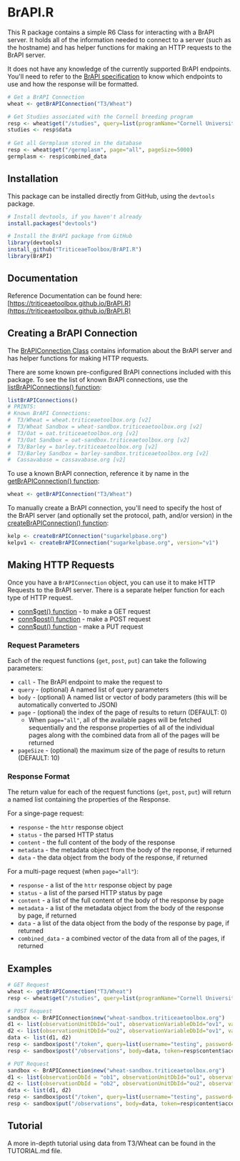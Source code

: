 BrAPI.R
=======

This R package contains a simple R6 Class for interacting with a BrAPI server.  It holds all of the information needed to connect to a server (such as the hostname) and has helper functions for making an HTTP requests to the BrAPI server.

It does not have any knowledge of the currently supported BrAPI endpoints.  You'll need to refer to the [BrAPI specification](https://brapi.org/specification) to know which endpoints to use and how the response will be formatted.

```R
# Get a BrAPI Connection
wheat <- getBrAPIConnection("T3/Wheat")

# Get Studies associated with the Cornell breeding program
resp <- wheat$get("/studies", query=list(programName="Cornell University"), pageSize=1000)
studies <- resp$data
 
# Get all Germplasm stored in the database
resp <- wheat$get("/germplasm", page="all", pageSize=5000)
germplasm <- resp$combined_data
```

## Installation

This package can be installed directly from GitHub, using the `devtools` package.

```R
# Install devtools, if you haven't already
install.packages("devtools")

# Install the BrAPI package from GitHub
library(devtools)
install_github("TriticeaeToolbox/BrAPI.R")
library(BrAPI)
```

## Documentation

Reference Documentation can be found here: [https://triticeaetoolbox.github.io/BrAPI.R](https://triticeaetoolbox.github.io/BrAPI.R)


## Creating a BrAPI Connection

The [BrAPIConnection Class](https://triticeaetoolbox.github.io/BrAPI.R/reference/BrAPIConnection.html) contains information about the BrAPI server and has helper functions for making HTTP requests.

There are some known pre-configured BrAPI connections included with this package.  To see the list of known BrAPI connections, use the [listBrAPIConnections() function](https://triticeaetoolbox.github.io/BrAPI.R/reference/listBrAPIConnections.html):

```R
listBrAPIConnections()
# PRINTS:
# Known BrAPI Connections:
#  T3/Wheat = wheat.triticeaetoolbox.org [v2]
#  T3/Wheat Sandbox = wheat-sandbox.triticeaetoolbox.org [v2]
#  T3/Oat = oat.triticeaetoolbox.org [v2]
#  T3/Oat Sandbox = oat-sandbox.triticeaetoolbox.org [v2]
#  T3/Barley = barley.triticeaetoolbox.org [v2]
#  T3/Barley Sandbox = barley-sandbox.triticeaetoolbox.org [v2]
#  Cassavabase = cassavabase.org [v2]
```

To use a known BrAPI connection, reference it by name in the [getBrAPIConnection() function](https://triticeaetoolbox.github.io/BrAPI.R/reference/getBrAPIConnection.html):
```R
wheat <- getBrAPIConnection("T3/Wheat")
```

To manually create a BrAPI connection, you'll need to specify the host of the BrAPI server (and optionally set the protocol, path, and/or version) in the [createBrAPIConnection() function](https://triticeaetoolbox.github.io/BrAPI.R/reference/createBrAPIConnection.html):

```R
kelp <- createBrAPIConnection("sugarkelpbase.org")
kelpv1 <- createBrAPIConnection("sugarkelpbase.org", version="v1")
```

## Making HTTP Requests

Once you have a `BrAPIConnection` object, you can use it to make HTTP Requests to the BrAPI server.  There is a separate helper function for each type of HTTP request.

- [conn$get() function](https://triticeaetoolbox.github.io/BrAPI.R/reference/BrAPIConnection.html#method-BrAPIConnection-get) - to make a GET request
- [conn$post() function](https://triticeaetoolbox.github.io/BrAPI.R/reference/BrAPIConnection.html#method-BrAPIConnection-post) - make a POST request
- [conn$put() function](https://triticeaetoolbox.github.io/BrAPI.R/reference/BrAPIConnection.html#method-BrAPIConnection-put) - make a PUT request

### Request Parameters

Each of the request functions (`get`, `post`, `put`) can take the following parameters:

- `call` - The BrAPI endpoint to make the request to
- `query` - (optional) A named list of query parameters
- `body` - (optional) A named list or vector of body parameters (this will be automatically converted to JSON)
- `page` - (optional) the index of the page of results to return (DEFAULT: 0)
  - When `page="all"`, all of the available pages will be fetched sequentially and the response properties of all of the individual pages along with the combined data from all of the pages will be returned
- `pageSize` - (optional) the maximum size of the page of results to return (DEFAULT: 10)

### Response Format

The return value for each of the request functions (`get`, `post`, `put`) will return a named list containing the properties of the Response.

For a singe-page request:

- `response` - the `httr` response object
- `status` - the parsed HTTP status
- `content` - the full content of the body of the response
- `metadata` - the metadata object from the body of the reponse, if returned
- `data` - the data object from the body of the response, if returned

For a multi-page request (when `page="all"`):

- `response` - a list of the `httr` response object by page
- `status` - a list of the parsed HTTP status by page
- `content` - a list of the full content of the body of the response by page
- `metadata` - a list of the metadata object from the body of the response by page, if returned
- `data` - a list of the data object from the body of the response by page, if returned
- `combined_data` - a combined vector of the data from all of the pages, if returned

## Examples

```R
# GET Request
wheat <- getBrAPIConnection("T3/Wheat")
resp <- wheat$get("/studies", query=list(programName="Cornell University"))

# POST Request
sandbox <- BrAPIConnection$new("wheat-sandbox.triticeaetoolbox.org")
d1 <- list(observationUnitDbId="ou1", observationVariableDbId="ov1", value=50)
d2 <- list(observationUnitDbId="ou2", observationVariableDbId="ov1", value=40)
data <- list(d1, d2)
resp <- sandbox$post("/token", query=list(username="testing", password="testing123"))
resp <- sandbox$post("/observations", body=data, token=resp$content$access_token)

# PUT Request
sandbox <- BrAPIConnection$new("wheat-sandbox.triticeaetoolbox.org")
d1 <- list(observationDbId = "ob1", observationUnitDbId="ou1", observationVariableDbId="ov1", value=60)
d2 <- list(observationDbId = "ob2", observationUnitDbId="ou2", observationVariableDbId="ov1", value=70)
data <- list(d1, d2)
resp <- sandbox$post("/token", query=list(username="testing", password="testing123"))
resp <- sandbox$put("/observations", body=data, token=resp$content$access_token)
```

## Tutorial

A more in-depth tutorial using data from T3/Wheat can be found in the TUTORIAL.md file.
